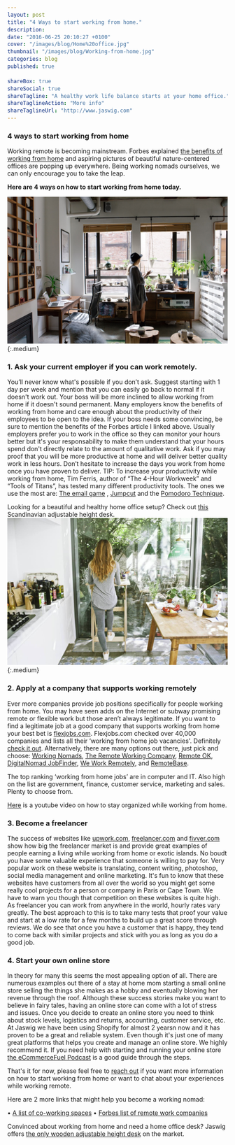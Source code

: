```yaml
---
layout: post
title: "4 Ways to start working from home."
description: 
date: "2016-06-25 20:10:27 +0100"
cover: "/images/blog/Home%20office.jpg"
thumbnail: "/images/blog/Working-from-home.jpg"
categories: blog
published: true

shareBox: true
shareSocial: true
shareTagline: "A healthy work life balance starts at your home office."
shareTaglineAction: "More info"
shareTaglineUrl: "http://www.jaswig.com"
---
```


### 4 ways to start working from home

Working remote is becoming mainstream. Forbes explained [the benefits of working from home](https://www.forbes.com/sites/kevinkruse/2012/12/18/benefits-working-from-home/#425ebf131d4c) and aspiring pictures of beautiful nature-centered offices are popping up everywhere.
Being working nomads ourselves, we can only encourage you to take the leap.
<!--more-->

**Here are 4 ways on how to start working from home today.**

![beautiful home office](images/blog/Working-from-home.jpg){:.medium}

### 1. Ask your current employer if you can work remotely.
You’ll never know what's possible if you don’t ask. Suggest starting with 1 day per week and mention that you can easily go back to normal if it doesn't work out. Your boss will be more inclined to allow working from home if it doesn't sound permanent.
Many employers know the benefits of working from home and care enough about the productivity of their employees to be open to the idea. If your boss needs some convincing, be sure to mention the benefits of the Forbes article I linked above.
Usually employers prefer you to work in the office so they can monitor your hours better but it's your responsability to make them understand that your hours spend don't directly relate to the amount of qualitative work.
Ask if you may proof that you will be more productive at home and will deliver better quality work in less hours. Don’t hesitate to increase the days you work from home once you have proven to deliver.
TIP: To increase your productivity while working from home, Tim Ferris, author of “The 4-Hour Workweek” and “Tools of Titans”, has tested many different productivity tools. The ones we use the most are: [The email game](http://www.emailga.me/) , [Jumpcut](http://jumpcut.sourceforge.net/) and the [Pomodoro Technique](http://e.ggtimer.com/). 

Looking for a beautiful and healthy home office setup? 
Check out [this](https://store.jaswig.com/products/standup-nomad?variant=18203972612) Scandinavian adjustable height desk.
![Healthy home office](/images/blog/Healthy%20Home%20Office.jpg){:.medium}

### 2. Apply at a company that supports working remotely
Ever more companies provide job positions specifically for people working from home. You may have seen adds on the Internet or subway promising remote or flexible work but those aren’t always legitimate.
If you want to find a legitimate job at a good company that supports working from home your best bet is [flexjobs.com](www.flexjobs.com). 
Flexjobs.com checked over 40,000 companies and lists all their ‘working from home job vacancies'. Definitely [check it out](https://www.flexjobs.com/company-guide).
Alternatively, there are many options out there, just pick and choose: [Working Nomads](https://www.workingnomads.co/jobs), [The Remote Working Company](http://www.remoteworking.co/), [Remote OK](https://remoteok.io/), [DigitalNomad JobFinder](http://digitalnomad-jobfinder.com/), [We Work Remotely](https://weworkremotely.com/), and [RemoteBase](https://remotebase.io/).

The top ranking ‘working from home jobs’ are in computer and IT. Also high on the list are government, finance, customer service, marketing and sales. Plenty to choose from.

[Here](https://www.youtube.com/watch?v=KDgckuEAqLQ) is a youtube video on how to stay organized while working from home.

### 3. Become a freelancer
The success of websites like [upwork.com](https://www.upwork.com/), [freelancer.com](https://www.freelancer.com) and [fivver.com](https://www.fiverr.com/) show how big the freelancer market is and provide great examples of people earning a living while working from home or exotic islands.
No boudt you have some valuable experience that someone is willing to pay for. Very popular work on these website is translating, content writing, photoshop, social media management and online marketing.
It's fun to know that these websites have customers from all over the world so you might get some really cool projects for a person or company in Paris or Cape Town. We have to warn you though that competition on these websites is quite high. As freelancer you can work from anywhere in the world, hourly rates vary greatly. 
The best approach to this is to take many tests that proof your value and start at a low rate for a few months to build up a great score through reviews. We do see that once you have a customer that is happy, they tend to come back with similar projects and stick with you as long as you do a good job.  

### 4. Start your own online store
In theory for many this seems the most appealing option of all. There are numerous examples out there of a stay at home mom starting a small online store selling the things she makes as a hobby and eventually blowing her revenue through the roof. 
Although these success stories make you want to believe in fairy tales, having an online store can come with a lot of stress and issues.
Once you decide to create an online store you need to think about stock levels, logistics and returns, accounting, customer service, etc. At Jaswig we have been using Shopify for almost 2 yearsn now and it has proven to be a great and reliable system.
Even though it's just one of many great platforms that helps you create and manage an online store. We highly recommend it.
If you need help with starting and running your online store [the eCommerceFuel Podcast](https://itunes.apple.com/ca/podcast/ecommercefuel-build-launch/id679570743?mt=2) is a good guide through the steps.

That's it for now, please feel free to [reach out](http://www.jaswig.com/contact/) if you want more information on how to start working from home or want to chat about your experiences while working remote.

Here are 2 more links that might help you become a working nomad: 

•	[A list of co-working spaces](https://coworkingmap.org)
•	[Forbes list of remote work companies](https://www.forbes.com/sites/laurashin/2016/01/27/work-from-home-in-2016-the-top-100-companies-for-remote-jobs/#217d3e2b2741)

Convinced about working from home and need a home office desk? Jaswig offers [the only wooden adjustable height desk](https://store.jaswig.com/products/standup-nomad?variant=18203972612) on the market.
